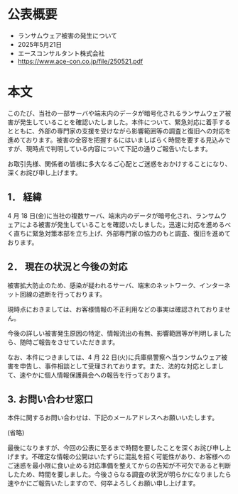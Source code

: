 # 公表概要
- ランサムウェア被害の発生について
- 2025年5月21日
- エースコンサルタント株式会社
- https://www.ace-con.co.jp/file/250521.pdf

# 本文
このたび、当社の一部サーバや端末内のデータが暗号化されるランサムウェア被害が発生していることを確認いたしました。本件について、緊急対応に着手するとともに、外部の専門家の支援を受けながら影響範囲等の調査と復旧への対応を進めております。被害の全容を把握するにはいましばらく時間を要する見込みですが、現時点で判明している内容について下記の通りご報告いたします。

お取引先様、関係者の皆様に多大なるご心配とご迷惑をおかけすることになり、深くお詫び申し上げます。

## 1． 経緯
4 月 18 日(金)に当社の複数サーバ、端末内のデータが暗号化され、ランサムウェアによる被害が発生していることを確認いたしました。迅速に対応を進めるべく直ちに緊急対策本部を立ち上げ、外部専門家の協力のもと調査、復旧を進めております。

## 2． 現在の状況と今後の対応
被害拡大防止のため、感染が疑われるサーバ、端末のネットワーク、インターネット回線の遮断を行っております。

現時点におきましては、お客様情報の不正利用などの事実は確認されておりません。

今後の詳しい被害発生原因の特定、情報流出の有無、影響範囲等が判明しましたら、随時ご報告をさせていただきます。

なお、本件につきましては、4 月 22 日(火)に兵庫県警察へ当ランサムウェア被害を申告し、事件相談として受理されております。また、法的な対応としまして、速やかに個人情報保護員会への報告を行っております。

## 3. お問い合わせ窓口
 本件に関するお問い合わせは、下記のメールアドレスへお願いいたします。

(省略)

最後になりますが、今回の公表に至るまで時間を要したことを深くお詫び申し上げます。不確定な情報の公開はいたずらに混乱を招く可能性があり、お客様へのご迷惑を最小限に食い止める対応準備を整えてからの告知が不可欠であると判断したため、時間を要しました。今後さらなる調査の状況が明らかになりましたら速やかにご報告いたしますので、何卒よろしくお願い申し上げます。

